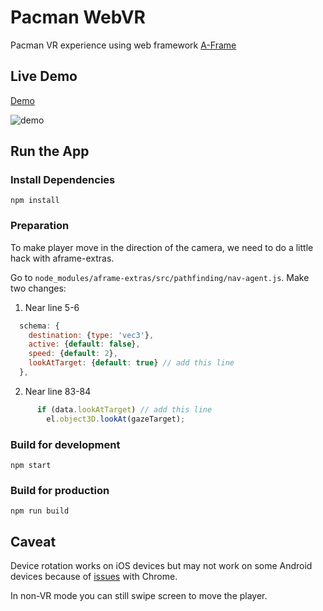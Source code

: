 # Pacman WebVR

Pacman VR experience using web framework [A-Frame](https://aframe.io/)

## Live Demo

[Demo](https://pacman-team1.netlify.app/)

![demo](demo.gif)

## Run the App

### Install Dependencies

```
npm install
```

### Preparation

To make player move in the direction of the camera, we need to do a little hack with aframe-extras.

Go to `node_modules/aframe-extras/src/pathfinding/nav-agent.js`. Make two changes:

1. Near line 5-6
```javascript
  schema: {
    destination: {type: 'vec3'},
    active: {default: false},
    speed: {default: 2},
    lookAtTarget: {default: true} // add this line
  },
```

2. Near line 83-84
```javascript
      if (data.lookAtTarget) // add this line
        el.object3D.lookAt(gazeTarget);
```

### Build for development

```
npm start
```

### Build for production

```
npm run build
```

## Caveat

Device rotation works on iOS devices but may not work on some Android devices because of [issues](https://github.com/aframevr/aframe/issues/3550) with Chrome.

In non-VR mode you can still swipe screen to move the player.
